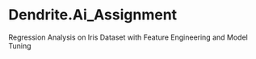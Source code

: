 # Dendrite.Ai_Assignment
Regression Analysis on Iris Dataset with Feature Engineering and Model Tuning
